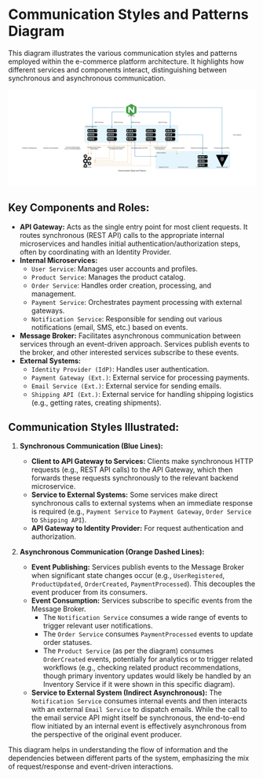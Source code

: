 # Communication Styles and Patterns Diagram

This diagram illustrates the various communication styles and patterns employed within the e-commerce platform architecture. It highlights how different services and components interact, distinguishing between synchronous and asynchronous communication.

![Communication Styles and Patterns](./communication_styles_patterns_diagram.jpg)

## Key Components and Roles:

*   **API Gateway:** Acts as the single entry point for most client requests. It routes synchronous (REST API) calls to the appropriate internal microservices and handles initial authentication/authorization steps, often by coordinating with an Identity Provider.
*   **Internal Microservices:**
    *   `User Service`: Manages user accounts and profiles.
    *   `Product Service`: Manages the product catalog.
    *   `Order Service`: Handles order creation, processing, and management.
    *   `Payment Service`: Orchestrates payment processing with external gateways.
    *   `Notification Service`: Responsible for sending out various notifications (email, SMS, etc.) based on events.
*   **Message Broker:** Facilitates asynchronous communication between services through an event-driven approach. Services publish events to the broker, and other interested services subscribe to these events.
*   **External Systems:**
    *   `Identity Provider (IdP)`: Handles user authentication.
    *   `Payment Gateway (Ext.)`: External service for processing payments.
    *   `Email Service (Ext.)`: External service for sending emails.
    *   `Shipping API (Ext.)`: External service for handling shipping logistics (e.g., getting rates, creating shipments).

## Communication Styles Illustrated:

1.  **Synchronous Communication (Blue Lines):**
    *   **Client to API Gateway to Services:** Clients make synchronous HTTP requests (e.g., REST API calls) to the API Gateway, which then forwards these requests synchronously to the relevant backend microservice.
    *   **Service to External Systems:** Some services make direct synchronous calls to external systems when an immediate response is required (e.g., `Payment Service` to `Payment Gateway`, `Order Service` to `Shipping API`).
    *   **API Gateway to Identity Provider:** For request authentication and authorization.

2.  **Asynchronous Communication (Orange Dashed Lines):**
    *   **Event Publishing:** Services publish events to the Message Broker when significant state changes occur (e.g., `UserRegistered`, `ProductUpdated`, `OrderCreated`, `PaymentProcessed`). This decouples the event producer from its consumers.
    *   **Event Consumption:** Services subscribe to specific events from the Message Broker.
        *   The `Notification Service` consumes a wide range of events to trigger relevant user notifications.
        *   The `Order Service` consumes `PaymentProcessed` events to update order statuses.
        *   The `Product Service` (as per the diagram) consumes `OrderCreated` events, potentially for analytics or to trigger related workflows (e.g., checking related product recommendations, though primary inventory updates would likely be handled by an Inventory Service if it were shown in this specific diagram).
    *   **Service to External System (Indirect Asynchronous):** The `Notification Service` consumes internal events and then interacts with an external `Email Service` to dispatch emails. While the call to the email service API might itself be synchronous, the end-to-end flow initiated by an internal event is effectively asynchronous from the perspective of the original event producer.

This diagram helps in understanding the flow of information and the dependencies between different parts of the system, emphasizing the mix of request/response and event-driven interactions.
